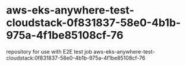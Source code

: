 # aws-eks-anywhere-test-cloudstack-0f831837-58e0-4b1b-975a-4f1be85108cf-76
repository for use with E2E test job aws-eks-anywhere-test-cloudstack:0f831837-58e0-4b1b-975a-4f1be85108cf-76

